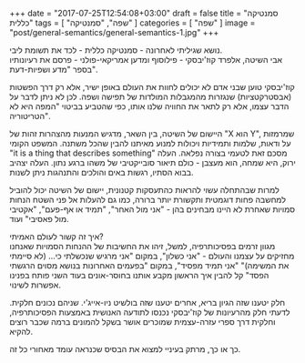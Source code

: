 +++
date = "2017-07-25T12:54:08+03:00"
draft = false
title = "סמנטיקה כללית"
tags = [ "שפה", "סמנטיקה" ]
categories = [ "שפה" ]
image = "post/general-semantics/general-semantics-1.jpg"
+++

נושא שגיליתי לאחרונה - סמנטיקה כללית - לכד את תשומת ליבי.  
אבי השיטה, אלפרד קוז'יבסקי - פילוסוף ומדען אמריקאי-פולני -
פרסם את רעיונותיו בספר "מדע ושפיות-דעת".

קוז'יבסקי טוען שבני אדם לא יכולים לחוות את העולם באופן ישיר,
אלא רק דרך הפשטות (אבסטרקטציות) שנגזרות מהמגבלות המולדות של תפישה ושפה.
לכן לא ניתן לדבר על הדבר עצמו, אלא רק לתאר את החוויה שלנו אותו,
כפי שהטביע בביטוי "המפה היא לא הטריטוריה".

היישום של השיטה, בין השאר, מדגיש המנעות מהצהרות זהות של "X הוא Y",
שמרמזות על ודאות, שלמות ותמידיות ויכולות למנוע מאיתנו להבין שהכל משתנה.
המשפט הקומי "it is a thing that describes something" מסכם זאת לטעמי בצורה נפלאה.
העלה ירוק, היא שמחה, הוא מעצבן - כולם תיאור סובייקטיבי של משהו ברגע נתון.
העלה יצהיב בבוא הסתיו, רגשות באים והולכים והתנהגות ניתן לשנות.

למרות שבהתחלה עשוי להראות כהתעסקות קטנונית,
יישום של השיטה יכול להוביל למחשבה פחות דוגמטית ותקשורת יותר ברורה,
כמו גם להעלות אל פני השטח הנחות סמויות שאחרת לא היינו מבחינים בהן -
"אני מול האחר", "תמיד או אף-פעם", "אקטיבי מול פאסיבי" ועוד.

איך זה קשור לעולם האמיתי?  
מגוון זרמים בפסיכותרפיה, למשל,
זיהו את החשיבות של ההנחות הסמויות שאנחנו מחזיקים על עצמנו והעולם -
"אני כשלון", במקום "אני מרגיש שנכשלתי כי... (לא סיימתי את המשימה)"
"אני תמיד מפסיד", במקום "בפעמים האחרונות בנושא מסוים הרגשתי הפסד"
קל להבין איך הראשון מקבע אותנו בחוסר-אונים בעוד השני פותח בפנינו אפשרות לשינוי.

חלק יטענו שזה הגיון בריא, אחרים יטענו שזה בולשיט ניו-אייג'י. שניהם נכונים חלקית.
לדעתי חלק מהרעיונות של קוז'יבסקי נכנסו לתודעה האנושית באמצעות הפסיכותרפיה,
וחלקית דרך ספרי עזרה-עצמית שמוכרים אושר בשקל להמונים ברמה שכבר רוצים להקיא.

כך או כך, מרתק בעיניי למצוא את הבסיס שכנראה עומד מאחורי כל זה.
